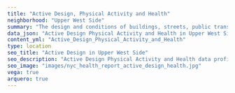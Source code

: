 ```yaml
---
title: "Active Design, Physical Activity and Health"
neighborhood: "Upper West Side"
summary: "The design and conditions of buildings, streets, public transportation and parks influence physical activity, use of active transportation and other healthy behavior. A neighborhood's features can also impact the safety of its residents."
data_json: "Active Design Physical Activity and Health in Upper West Side"
content_yml: "Active_Design_Physical_Activity_and_Health"
type: location
seo_title: "Active Design in Upper West Side"
seo_description: "Active Design Physical Activity and Health data profile for the Upper West Side neighborhood of NYC."
seo_image: "images/nyc_health_report_active_design_health.jpg"
vega: true
arquero: true
---
```

